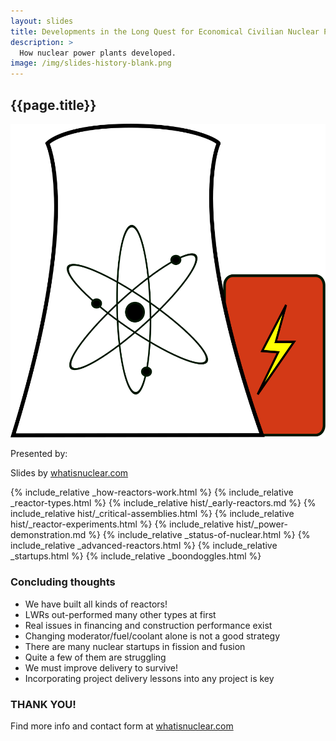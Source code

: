 ```yaml
---
layout: slides
title: Developments in the Long Quest for Economical Civilian Nuclear Power
description: >
  How nuclear power plants developed.
image: /img/slides-history-blank.png
---
```


<section>
  <h2 id="pres-title">{{page.title}}</h2>
  <img src="/img/reactor_web.svg" class="img-fluid w-25 " alt="An icon of a
  nuclear reactor with an atom symbol on a cooling tower and a lightning bolt on
  the reactor." {% imagesize img/reactor_web.svg:props %} />
  <p id="presenter-c" class="frontmatter small">
    Presented by: <span id="presenter"></span>
  </p>
  <p id="event-c" class="frontmatter small"><span id="event"></span></p>
  <p class="frontmatter small"><span id="date"></span></p>
  <p class="attribution">
    Slides by
    <a href="/slides.html">whatisnuclear.com</a>
  </p>
</section>

<!-- prettier-ignore -->
{% include_relative _how-reactors-work.html %}
{% include_relative _reactor-types.html %}
{% include_relative hist/_early-reactors.md %}
{% include_relative hist/_critical-assemblies.html %}
{% include_relative hist/_reactor-experiments.html %}
{% include_relative hist/_power-demonstration.md %}
{% include_relative _status-of-nuclear.html %}
{% include_relative _advanced-reactors.html %}
{% include_relative _startups.html %}
{% include_relative _boondoggles.html %}

  <section>
    <h3>Concluding thoughts</h3>
    <ul>
      <li>We have built all kinds of reactors!</li>
      <li>LWRs out-performed many other types at first</li>
      <li>Real issues in financing and construction performance exist</li>
      <li>Changing moderator/fuel/coolant alone is not a good strategy</li>
      <li>There are many nuclear startups in fission and fusion</li>
      <li>Quite a few of them are struggling</li>
      <li>We must improve delivery to survive!</li>
      <li>Incorporating project delivery lessons into any project is key</li>
    </ul>
    <aside class="notes"></aside>
  </section>

<section>
  <h3 class="r-fit-text">THANK YOU!</h3>
  <p>
    Find more info and contact form at
    <a href="https://whatisnuclear.com/reactor_history.html"
      >whatisnuclear.com</a
    >
  </p>
  <aside class="notes"></aside>
</section>

<script>
  let now = new Date();
  let event = document.getElementById("event");
  let eventC = document.getElementById("event-c");
  let presenter = document.getElementById("presenter");
  let presenterC = document.getElementById("presenter-c");
  let date = document.getElementById("date");
  let title = document.getElementById("pres-title");

  function setInputVals() {
    // These can all be passed in as query params
    const input = new URLSearchParams(window.location.search);
    event.innerText = input.get("event") || "";
    presenter.innerText = input.get("presenter") || "";
    date.innerText = input.get("date") || now.toLocaleDateString();
    title.innerText = input.get("title") || "{{ page.title }}";

    if (!presenter.innerText) {
      presenterC.style.visibility = "hidden";
    }
    if (!event.innerText) {
      eventC.style.visibility = "hidden";
    }
  }

  setInputVals();
</script>
